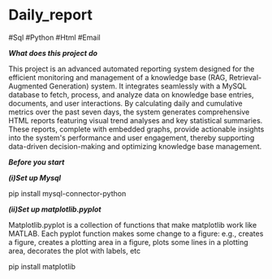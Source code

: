 # Daily_report
#Sql #Python #Html #Email

***What does this project do***

This project is an advanced automated reporting system designed for the efficient monitoring and management of a knowledge base (RAG, Retrieval-Augmented Generation) system. It integrates seamlessly with a MySQL database to fetch, process, and analyze data on knowledge base entries, documents, and user interactions. By calculating daily and cumulative metrics over the past seven days, the system generates comprehensive HTML reports featuring visual trend analyses and key statistical summaries. These reports, complete with embedded graphs, provide actionable insights into the system's performance and user engagement, thereby supporting data-driven decision-making and optimizing knowledge base management.

***Before you start***

***(i)Set up Mysql***

pip install mysql-connector-python

***(ii)Set up matplotlib.pyplot***

Matplotlib.pyplot is a collection of functions that make matplotlib work like MATLAB. Each pyplot function makes some change to a figure: e.g., creates a figure, creates a plotting area in a figure, plots some lines in a plotting area, decorates the plot with labels, etc

pip install matplotlib


